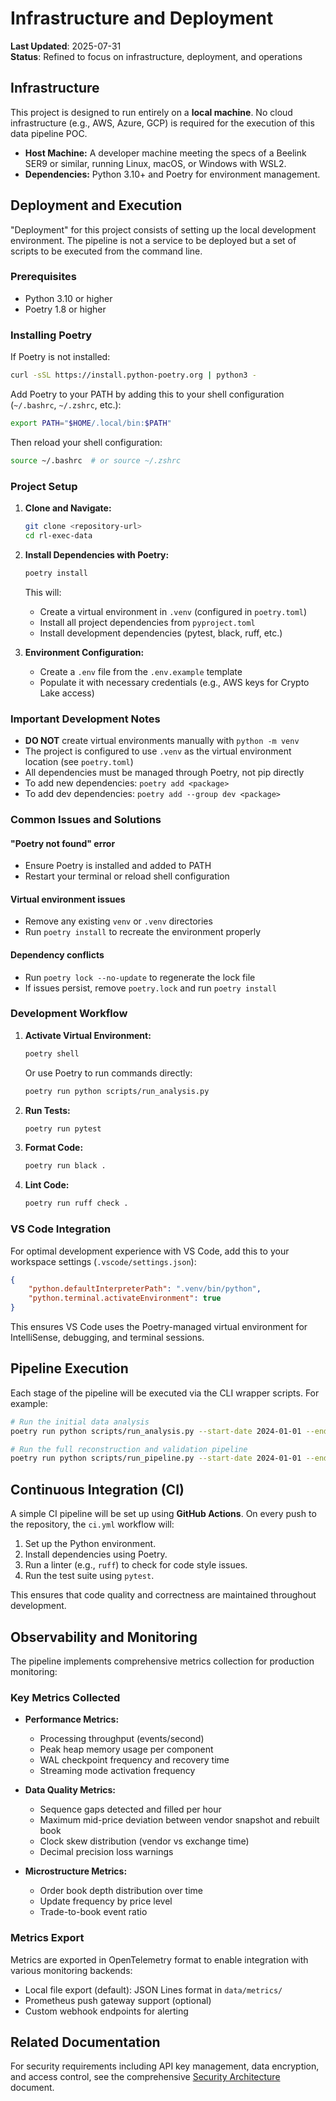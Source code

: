 # Infrastructure and Deployment

**Last Updated**: 2025-07-31  
**Status**: Refined to focus on infrastructure, deployment, and operations

## Infrastructure

This project is designed to run entirely on a **local machine**. No cloud infrastructure (e.g., AWS, Azure, GCP) is required for the execution of this data pipeline POC.

  * **Host Machine:** A developer machine meeting the specs of a Beelink SER9 or similar, running Linux, macOS, or Windows with WSL2.
  * **Dependencies:** Python 3.10+ and Poetry for environment management.

## Deployment and Execution

"Deployment" for this project consists of setting up the local development environment. The pipeline is not a service to be deployed but a set of scripts to be executed from the command line.

### Prerequisites

- Python 3.10 or higher
- Poetry 1.8 or higher

### Installing Poetry

If Poetry is not installed:

```bash
curl -sSL https://install.python-poetry.org | python3 -
```

Add Poetry to your PATH by adding this to your shell configuration (`~/.bashrc`, `~/.zshrc`, etc.):

```bash
export PATH="$HOME/.local/bin:$PATH"
```

Then reload your shell configuration:

```bash
source ~/.bashrc  # or source ~/.zshrc
```

### Project Setup

1.  **Clone and Navigate:**

      ```bash
      git clone <repository-url>
      cd rl-exec-data
      ```

2.  **Install Dependencies with Poetry:**

      ```bash
      poetry install
      ```

      This will:
      - Create a virtual environment in `.venv` (configured in `poetry.toml`)
      - Install all project dependencies from `pyproject.toml`
      - Install development dependencies (pytest, black, ruff, etc.)

3.  **Environment Configuration:**

      * Create a `.env` file from the `.env.example` template
      * Populate it with necessary credentials (e.g., AWS keys for Crypto Lake access)

### Important Development Notes

- **DO NOT** create virtual environments manually with `python -m venv`
- The project is configured to use `.venv` as the virtual environment location (see `poetry.toml`)
- All dependencies must be managed through Poetry, not pip directly
- To add new dependencies: `poetry add <package>`
- To add dev dependencies: `poetry add --group dev <package>`

### Common Issues and Solutions

#### "Poetry not found" error
- Ensure Poetry is installed and added to PATH
- Restart your terminal or reload shell configuration

#### Virtual environment issues
- Remove any existing `venv` or `.venv` directories
- Run `poetry install` to recreate the environment properly

#### Dependency conflicts
- Run `poetry lock --no-update` to regenerate the lock file
- If issues persist, remove `poetry.lock` and run `poetry install`

### Development Workflow

1. **Activate Virtual Environment:**
   ```bash
   poetry shell
   ```

   Or use Poetry to run commands directly:
   ```bash
   poetry run python scripts/run_analysis.py
   ```

2. **Run Tests:**
   ```bash
   poetry run pytest
   ```

3. **Format Code:**
   ```bash
   poetry run black .
   ```

4. **Lint Code:**
   ```bash
   poetry run ruff check .
   ```

### VS Code Integration

For optimal development experience with VS Code, add this to your workspace settings (`.vscode/settings.json`):

```json
{
    "python.defaultInterpreterPath": ".venv/bin/python",
    "python.terminal.activateEnvironment": true
}
```

This ensures VS Code uses the Poetry-managed virtual environment for IntelliSense, debugging, and terminal sessions.

## Pipeline Execution

Each stage of the pipeline will be executed via the CLI wrapper scripts. For example:

```bash
# Run the initial data analysis
poetry run python scripts/run_analysis.py --start-date 2024-01-01 --end-date 2024-01-07

# Run the full reconstruction and validation pipeline
poetry run python scripts/run_pipeline.py --start-date 2024-01-01 --end-date 2024-01-31
```

## Continuous Integration (CI)

A simple CI pipeline will be set up using **GitHub Actions**. On every push to the repository, the `ci.yml` workflow will:

1.  Set up the Python environment.
2.  Install dependencies using Poetry.
3.  Run a linter (e.g., `ruff`) to check for code style issues.
4.  Run the test suite using `pytest`.

This ensures that code quality and correctness are maintained throughout development.

## Observability and Monitoring

The pipeline implements comprehensive metrics collection for production monitoring:

### Key Metrics Collected

* **Performance Metrics:**
  - Processing throughput (events/second)
  - Peak heap memory usage per component
  - WAL checkpoint frequency and recovery time
  - Streaming mode activation frequency

* **Data Quality Metrics:**
  - Sequence gaps detected and filled per hour
  - Maximum mid-price deviation between vendor snapshot and rebuilt book
  - Clock skew distribution (vendor vs exchange time)
  - Decimal precision loss warnings

* **Microstructure Metrics:**
  - Order book depth distribution over time
  - Update frequency by price level
  - Trade-to-book event ratio

### Metrics Export

Metrics are exported in OpenTelemetry format to enable integration with various monitoring backends:
- Local file export (default): JSON Lines format in `data/metrics/`
- Prometheus push gateway support (optional)
- Custom webhook endpoints for alerting

## Related Documentation

For security requirements including API key management, data encryption, and access control, see the comprehensive [Security Architecture](./security.md) document.

